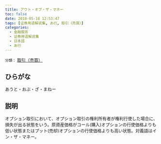 ```yaml
---
title: アウト・オブ・ザ・マネー
toc: false
date: 2018-05-18 12:53:47
tags: [证券用语解说集, あ行, 取引（売買）]
categories:
  - 金融服务
  - 证券用语解说集
  - 日本語
  - あ行
---
```


`分類：` [取引（売買）](/tags/取引（売買）/)

## ひらがな

あうと・おぶ・ざ・まねー

## 説明

オプション取引において、オプション取引の権利所有者が権利行使した場合に、損失が出る状態をいう。原資産価格がコール(購入)オプションの行使価格よりも低い状態またはプット(売却)オプションの行使価格よりも高い状態。対義語はイン・ザ・マネー。

